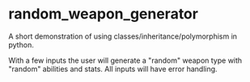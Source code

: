 # random_weapon_generator
A short demonstration of using classes/inheritance/polymorphism in python.

With a few inputs the user will generate a "random" weapon type with "random" abilities and stats. All inputs will have error handling.
